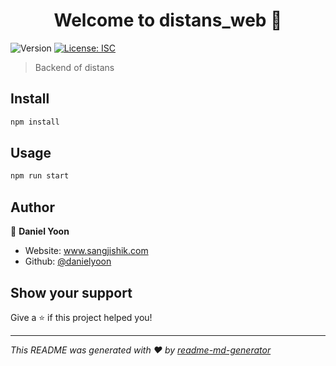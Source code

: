 <h1 align="center">Welcome to distans_web 👋</h1>
<p>
  <img alt="Version" src="https://img.shields.io/badge/version-1.0.0-blue.svg?cacheSeconds=2592000" />
  <a href="#" target="_blank">
    <img alt="License: ISC" src="https://img.shields.io/badge/License-ISC-yellow.svg" />
  </a>
</p>

> Backend of distans

## Install

```sh
npm install
```

## Usage

```sh
npm run start
```

## Author

👤 **Daniel Yoon**

* Website: www.sangjishik.com
* Github: [@danielyoon](https://github.com/danielyoon)

## Show your support

Give a ⭐️ if this project helped you!

***
_This README was generated with ❤️ by [readme-md-generator](https://github.com/kefranabg/readme-md-generator)_
